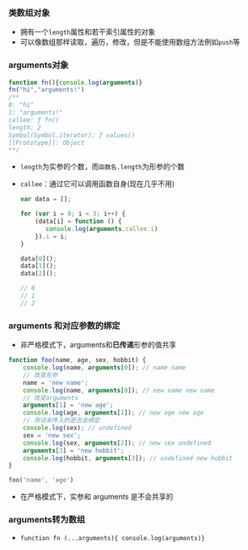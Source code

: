 ### 类数组对象

+ 拥有一个`length`属性和若干索引属性的对象
+ 可以像数组那样读取，遍历，修改，但是不能使用数组方法例如`push`等



### arguments对象

```js
function fn(){console.log(arguments)}
fn("hi","arguments!")
/**
0: "hi"
1: "arguments!"
callee: ƒ fn()
length: 2
Symbol(Symbol.iterator): ƒ values()
[[Prototype]]: Object
**/
```

+ `length`为实参的个数，而`函数名.length`为形参的个数

+ `callee`：通过它可以调用函数自身(现在几乎不用)

  ```js
  var data = [];
  
  for (var i = 0; i < 3; i++) {
      (data[i] = function () {
         console.log(arguments.callee.i) 
      }).i = i;
  }
  
  data[0]();
  data[1]();
  data[2]();
  
  // 0
  // 1
  // 2
  ```

  

### arguments 和对应参数的绑定

+ 非严格模式下，arguments和**已传递**形参的值共享

```js
function foo(name, age, sex, hobbit) {
    console.log(name, arguments[0]); // name name
    // 改变形参
    name = 'new name';
    console.log(name, arguments[0]); // new name new name
    // 改变arguments
    arguments[1] = 'new age';
    console.log(age, arguments[1]); // new age new age
    // 测试未传入的是否会绑定
    console.log(sex); // undefined
    sex = 'new sex';
    console.log(sex, arguments[2]); // new sex undefined
    arguments[3] = 'new hobbit';
    console.log(hobbit, arguments[3]); // undefined new hobbit
}

foo('name', 'age')
```

+ 在严格模式下，实参和 arguments 是不会共享的



### arguments转为数组

+ `function fn (...arguments){ console.log(arguments)}`